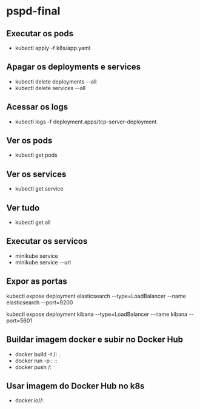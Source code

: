 # pspd-final

## Executar os pods

- kubectl apply -f k8s/app.yaml

## Apagar os deployments e services

- kubectl delete deployments --all
- kubectl delete services --all

## Acessar os logs

- kubectl logs -f deployment.apps/tcp-server-deployment

## Ver os pods

- kubectl get pods

## Ver os services

- kubectl get service

## Ver tudo

- kubectl get all

## Executar os servicos

- minikube service <nome-do-servico>
- minikube service --url <nome-do-servico>

## Expor as portas
kubectl expose deployment elasticsearch --type=LoadBalancer --name elasticsearch --port=9200

kubectl expose deployment kibana --type=LoadBalancer --name kibana --port=5601

## Buildar imagem docker e subir no Docker Hub

- docker build -t <username-docker>/<nome-da-imagem>:<versao> .
- docker run -p <porta-local>:<porta-do-container> <nome-da-imagem>::<versao>
- docker push <username-docker>/<nome-da-imagem>:<versao>

## Usar imagem do Docker Hub no k8s

- docker.io/<username-docker>/<nome-da-imagem>:<versao>
